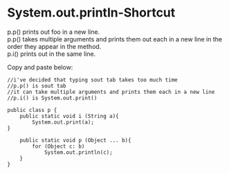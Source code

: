 # System.out.println-Shortcut
p.p() prints out foo in a new line.  
p.p() takes multiple arguments and prints them out each in a new line in the order they appear in the method.  
p.i() prints out in the same line.  


Copy and paste below:

    //i've decided that typing sout tab takes too much time
    //p.p() is sout tab
    //it can take multiple arguments and prints them each in a new line
    //p.i() is System.out.print()
    
    public class p {
        public static void i (String a){
            System.out.print(a);
    }    
    
        public static void p (Object ... b){
            for (Object c: b)
                System.out.println(c);
        }
    }

